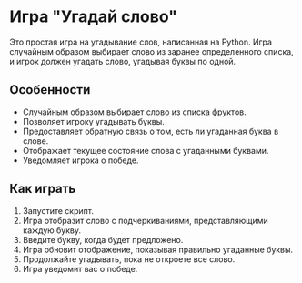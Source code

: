 # Игра "Угадай слово"

Это простая игра на угадывание слов, написанная на Python. Игра случайным образом выбирает слово из заранее определенного списка, и игрок должен угадать слово, угадывая буквы по одной.

## Особенности

- Случайным образом выбирает слово из списка фруктов.
- Позволяет игроку угадывать буквы.
- Предоставляет обратную связь о том, есть ли угаданная буква в слове.
- Отображает текущее состояние слова с угаданными буквами.
- Уведомляет игрока о победе.

## Как играть

1. Запустите скрипт.
2. Игра отобразит слово с подчеркиваниями, представляющими каждую букву.
3. Введите букву, когда будет предложено.
4. Игра обновит отображение, показывая правильно угаданные буквы.
5. Продолжайте угадывать, пока не откроете все слово.
6. Игра уведомит вас о победе.

